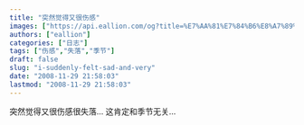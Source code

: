 ```yaml
---
title: "突然觉得又很伤感"
images: ["https://api.eallion.com/og?title=%E7%AA%81%E7%84%B6%E8%A7%89%E5%BE%97%E5%8F%88%E5%BE%88%E4%BC%A4%E6%84%9F"]
authors: ["eallion"]
categories: ["日志"]
tags: ["伤感","失落","季节"]
draft: false
slug: "i-suddenly-felt-sad-and-very"
date: "2008-11-29 21:58:03"
lastmod: "2008-11-29 21:58:03"
---
```


突然觉得又很伤感很失落...
这肯定和季节无关...
